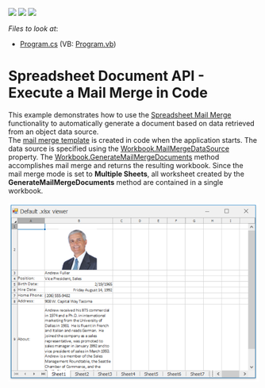 <!-- default badges list -->
![](https://img.shields.io/endpoint?url=https://codecentral.devexpress.com/api/v1/VersionRange/128612985/19.2.2%2B)
[![](https://img.shields.io/badge/Open_in_DevExpress_Support_Center-FF7200?style=flat-square&logo=DevExpress&logoColor=white)](https://supportcenter.devexpress.com/ticket/details/T515791)
[![](https://img.shields.io/badge/📖_How_to_use_DevExpress_Examples-e9f6fc?style=flat-square)](https://docs.devexpress.com/GeneralInformation/403183)
<!-- default badges end -->
<!-- default file list -->
*Files to look at*:

* [Program.cs](./CS/MailMergeExample/Program.cs) (VB: [Program.vb](./VB/MailMergeExample/Program.vb))
<!-- default file list end -->
# Spreadsheet Document API - Execute a Mail Merge in Code


This example demonstrates how to use the <a href="https://documentation.devexpress.com/OfficeFileAPI/118749/Spreadsheet-Document-API/Mail-Merge">Spreadsheet Mail Merge</a> functionality to automatically generate a document based on data retrieved from an object data source. <br>The <a href="https://documentation.devexpress.com/OfficeFileAPI/118747/Spreadsheet-Document-API/Mail-Merge/Template-Document">mail merge template</a> is created in code when the application starts. The data source is specified using the <a href="https://documentation.devexpress.com/OfficeFileAPI/DevExpress.Spreadsheet.Workbook.MailMergeDataSource.property">Workbook.MailMergeDataSource</a> property. The <a href="https://documentation.devexpress.com/OfficeFileAPI/DevExpress.Spreadsheet.Workbook.GenerateMailMergeDocuments.method">Workbook.GenerateMailMergeDocuments</a> method accomplishes mail merge and returns the resulting workbook. Since the mail merge mode is set to <strong>Multiple Sheets</strong>, all worksheet created by the <strong>GenerateMailMergeDocuments</strong> method are contained in a single workbook.<br><br><img src="https://raw.githubusercontent.com/DevExpress-Examples/document-server-how-to-create-a-spreadsheet-template-in-code-and-perform-mail-merge-t515791/16.2.3+/media/299de11c-3b10-11e7-80c0-00155d624807.png">
<br/>

